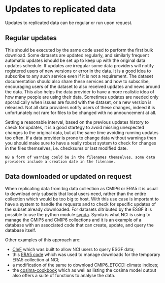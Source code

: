 # Updates to replicated data
Updates to replicated data can be regular or run upon request. 

## Regular updates

This should be executed by the same code used to perform the first bulk download. Some datasets are updated regularly, and similarly frequent automatic updates ishould be set up to keep up with the original data updates schedule.
If updates are irregular some data providers will notify registered users of new versions or error in the data. It is a good idea to subscribe to any such service even if it is not a requirement. The dataset documentation should also share these services and how to subscribe, encouraging users of the dataset to also received updates and news around the data. This also helps the data provider to have a more realistic idea of how many people are using their data.
Sometimes updates are needed only sporadically when issues are found with the dataset, or a new version is released. Not all data providers notify users of these changes, indeed it is unfortunately not rare for files to be changed with no announcement at all.

Setting a reasonable interval, based on the previous updates history to check for updates, it is a good startegy to avoid missing unexpected changes to the original data, but at the same time avoiding running updates too often.
If a data provider is prone to change data without warnings then you should make sure to have a really robust system to check for changes in the files themselves, i.e. checksums or last modified date.

```{note}
NB a form of warning could be in the filenames themselves, some data providers include a creation date in the filename.
```

## Data downloaded or updated on request

When replicating data from big data collection as CMIP6 or ERA5 it is usual to download only subsets that local users need, rather than the entire collection which would be too big to host. With this use case is important to have a system to handle the requests and to check for specific updates of the subset already downloaded. For datasets ditributed by the ESGF it is possible to use the python module [synda](https://prodiguer.github.io/synda/). Synda is what NCI is using to manage the CMIP5 and CMIP6 collections and it is an example of a database with an associated code that can create, update, and query the database itself.

Other examples of this approach are:
*  [CleF](https://zenodo.org/record/4729030#.Ytdh6C8RqRs) which was built to allow NCI users to query ESGF data; 
* this [ERA5 code](https://zenodo.org/record/3972437#.Ytdhky8RqRs) which was used to manage downloads for the temporary ERA5 collection at NCI;
* a modification of the same to download CMIP6_ETCCDI climate indices;
* the [cosima-cookbook](https://github.com/COSIMA/cosima-cookbook#readme) which as well as listing the cosima model output also offers a suite of functions to analyse the data.
 
